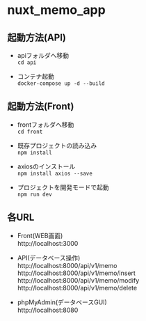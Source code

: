 # nuxt_memo_app

## 起動方法(API)

+ apiフォルダへ移動  
`cd api`

+ コンテナ起動  
`docker-compose up -d --build`

## 起動方法(Front)

+ frontフォルダへ移動  
`cd front`

+ 既存プロジェクトの読み込み  
`npm install`

+ axiosのインストール  
`npm install axios --save`

+ プロジェクトを開発モードで起動  
`npm run dev`

## 各URL

+ Front(WEB画面)  
http://localhost:3000  

+ API(データベース操作)  
http://localhost:8000/api/v1/memo  
http://localhost:8000/api/v1/memo/insert  
http://localhost:8000/api/v1/memo/modify  
http://localhost:8000/api/v1/memo/delete  

+ phpMyAdmin(データベースGUI)  
http://localhost:8080  


